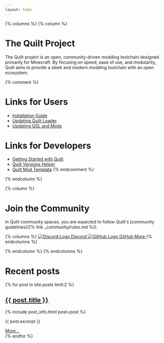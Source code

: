 ```yaml
---
layout: home
---
```


{% columns %}
{% column %}
# The Quilt Project

The Quilt project is an open, community-driven modding toolchain designed
primarily for Minecraft. By focusing on speed, ease of use, and modularity,
Quilt aims to provide a sleek and modern modding toolchain with an open
ecosystem.

{% comment %}
# Links for Users
- [Installation Guide]()
- [Updating Quilt Loader]()
- [Updating QSL and Mods]()

# Links for Developers
- [Getting Started with Quilt]()
- [Quilt Versions Helper]()
- [Quilt Mod Template]()
{% endcomment %}

{% endcolumn %}

{% column %}
# Join the Community

In Quilt community spaces, you are expected to follow Quilt's [community
guidelines]({% link _community/rules.md %}).

{% columns %}
<a href="{{ site.discord_community }}" class="button discord column">
    <img alt="Discord Logo" src="/assets/img/icon/discord-light.svg" /> Discord
</a>
<a href="https://github.com/{{ site.github_username }}" class="button github column">
    <img alt="GitHub Logo" src="/assets/img/icon/github-dark.svg" /> GitHub
</a>
<a href="{% link _community/index.md %}" class="button column">
    <i class="fas fa-ellipsis-h"></i> More
</a>
{% endcolumns %}

{% endcolumn %}
{% endcolumns %}

# Recent posts

{% for post in site.posts limit:2 %}
<article class="blog-post">
    <h2><a href="{{ post.url }}">{{ post.title }}</a></h2>
    {% include post_info.html post=post %}
    <p>{{ post.excerpt }}</p>
    <a href="{{ post.url }}">More...</a>
</article>
{% endfor %}

